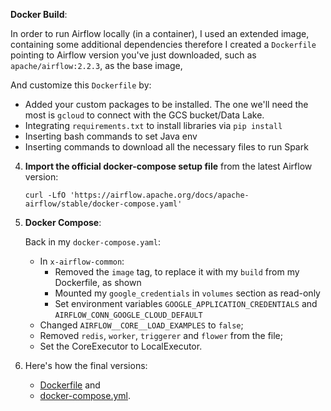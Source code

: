  **Docker Build**:

In order to run Airflow locally (in a container), I used an extended image, 
    containing some additional dependencies therefore I created a `Dockerfile` pointing to Airflow version you've just downloaded, 
    such as `apache/airflow:2.2.3`, as the base image,
       
   And customize this `Dockerfile` by:
* Added your custom packages to be installed. The one we'll need the most is `gcloud` to connect with the GCS bucket/Data Lake.
* Integrating `requirements.txt` to install libraries via  `pip install`
* Inserting bash commands to set Java env
* Inserting commands to download all the necessary files to run Spark 
   
4. **Import the official docker-compose setup file** from the latest Airflow version:
   ```shell
   curl -LfO 'https://airflow.apache.org/docs/apache-airflow/stable/docker-compose.yaml'
   ```

5. **Docker Compose**:

    Back in my `docker-compose.yaml`:
    * In `x-airflow-common`: 
        * Removed the `image` tag, to replace it with my `build` from my Dockerfile, as shown
        * Mounted my `google_credentials` in `volumes` section as read-only
        * Set environment variables `GOOGLE_APPLICATION_CREDENTIALS` and `AIRFLOW_CONN_GOOGLE_CLOUD_DEFAULT`
    * Changed `AIRFLOW__CORE__LOAD_EXAMPLES` to `false`;
    * Removed `redis`, `worker`, `triggerer` and `flower` from the file;
    * Set the CoreExecutor to LocalExecutor.    

8. Here's how the final versions:
   - [Dockerfile](./Dockerfile) and 
   - [docker-compose.yml](./docker-compose.yaml).